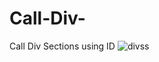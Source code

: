 # Call-Div-
Call Div Sections using ID 
![divss](https://user-images.githubusercontent.com/94627774/158667673-f3e12642-ede4-471e-ab2d-df5dd2cc95b0.png)

